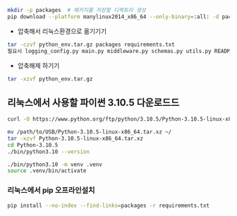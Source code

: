 ```bash
mkdir -p packages  # 패키지를 저장할 디렉토리 생성
pip download --platform manylinux2014_x86_64 --only-binary=:all: -d packages -r requirements.txt
```

- 압축해서 리눅스환경으로 옮기기기

```bash
tar -czvf python_env.tar.gz packages requirements.txt
필요시 logging_config.py main.py middleware.py schemas.py utils.py README.md
```

- 압축해제 하기기

```bash
tar -xzvf python_env.tar.gz
```

## 리눅스에서 사용할 파이썬 3.10.5 다운로드드

```bash
curl -O https://www.python.org/ftp/python/3.10.5/Python-3.10.5-linux-x86_64.tar.xz
```

```bash
mv /path/to/USB/Python-3.10.5-linux-x86_64.tar.xz ~/
tar -xzvf Python-3.10.5-linux-x86_64.tar.xz
cd Python-3.10.5
./bin/python3.10 --version

```

```bash
./bin/python3.10 -m venv .venv
source .venv/bin/activate
```

### 리눅스에서 pip 오프라인설치

```bash
pip install --no-index --find-links=packages -r requirements.txt
```
